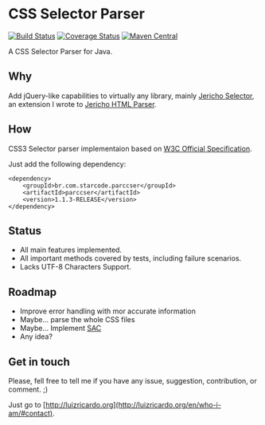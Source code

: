 CSS Selector Parser
===================

[![Build Status](https://travis-ci.org/utluiz/parCSSer.svg?branch=master)](https://travis-ci.org/utluiz/parCSSer)
[![Coverage Status](https://coveralls.io/repos/utluiz/jericho-selector/badge.svg)](https://coveralls.io/r/utluiz/jericho-selector)
[![Maven Central](https://maven-badges.herokuapp.com/maven-central/br.com.starcode.parccser/parccser/badge.svg)](https://maven-badges.herokuapp.com/maven-central/br.com.starcode.parccser/parccser)



A CSS Selector Parser for Java.

## Why

Add jQuery-like capabilities to virtually any library, mainly [Jericho Selector](https://github.com/utluiz/jericho-selector/), an extension I wrote to [Jericho HTML Parser](http://jericho.htmlparser.net).

## How 

CSS3 Selector parser implementaion based on [W3C Official Specification][1].

Just add the following dependency:

	<dependency>
		<groupId>br.com.starcode.parccser</groupId>
		<artifactId>parccser</artifactId>
		<version>1.1.3-RELEASE</version>
	</dependency>

## Status

- All main features implemented. 
- All important methods covered by tests, including failure scenarios.
- Lacks UTF-8 Characters Support.

## Roadmap

- Improve error handling with mor accurate information
- Maybe... parse the whole CSS files
- Maybe... Implement [SAC](http://www.w3.org/Style/CSS/SAC/)
- Any idea?

## Get in touch

Please, fell free to tell me if you have any issue, suggestion, contribution, or comment. ;)

Just go to [http://luizricardo.org](http://luizricardo.org/en/who-i-am/#contact).

  [1]: http://www.w3.org/TR/css3-selectors/
